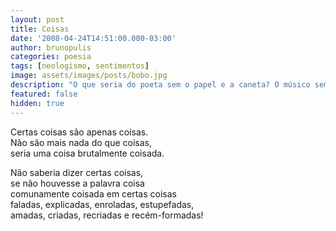```yaml
---
layout: post
title: Coisas
date: '2008-04-24T14:51:00.000-03:00'
author: brunopulis
categories: poesia
tags: [neologismo, sentimentos]
image: assets/images/posts/bobo.jpg
description: "O que seria do poeta sem o papel e a caneta? O músico sem o instrumento? O que seria de mim sem você"
featured: false
hidden: true
---
```


Certas coisas são apenas coisas. <br />
Não são mais nada do que coisas, <br />
seria uma coisa brutalmente coisada. <br />

Não saberia dizer certas coisas, <br />
se não houvesse a palavra coisa <br />
comunamente coisada em certas coisas <br />
faladas, explicadas, enroladas, estupefadas,<br />
amadas, criadas, recriadas e recém-formadas!